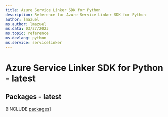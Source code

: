 ```yaml
---
title: Azure Service Linker SDK for Python
description: Reference for Azure Service Linker SDK for Python
author: lmazuel
ms.author: lmazuel
ms.data: 03/27/2023
ms.topic: reference
ms.devlang: python
ms.service: servicelinker
---
```

# Azure Service Linker SDK for Python - latest
## Packages - latest
[!INCLUDE [packages](service-linker-index.md)]